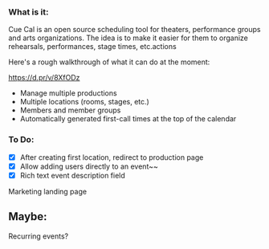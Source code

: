 ### What is it:

Cue Cal is an open source scheduling tool for theaters, performance groups and arts organizations. The idea is to make it easier for them to organize rehearsals, performances, stage times, etc.actions

Here's a rough walkthrough of what it can do at the moment:

https://d.pr/v/8XfODz

- Manage multiple productions
- Multiple locations (rooms, stages, etc.)
- Members and member groups
- Automatically generated first-call times at the top of the calendar

### To Do:

- [x] After creating first location, redirect to production page
- [x] Allow adding users directly to an event~~
- [x] Rich text event description field

Marketing landing page

## Maybe:

Recurring events?
